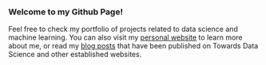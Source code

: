 ### Welcome to my Github Page!

Feel free to check my portfolio of projects related to data science and machine learning. You can also visit my [personal website](https://giannis.io/) to learn more about me, or read my [blog posts](https://giannistolios.medium.com/) that have been published on Towards Data Science and other established websites.

<!--
**derevirn/derevirn** is a ✨ _special_ ✨ repository because its `README.md` (this file) appears on your GitHub profile.

Here are some ideas to get you started:

- 🔭 I’m currently working on ...
- 🌱 I’m currently learning ...
- 👯 I’m looking to collaborate on ...
- 🤔 I’m looking for help with ...
- 💬 Ask me about ...
- 📫 How to reach me: ...
- 😄 Pronouns: ...
- ⚡ Fun fact: ...
-->
